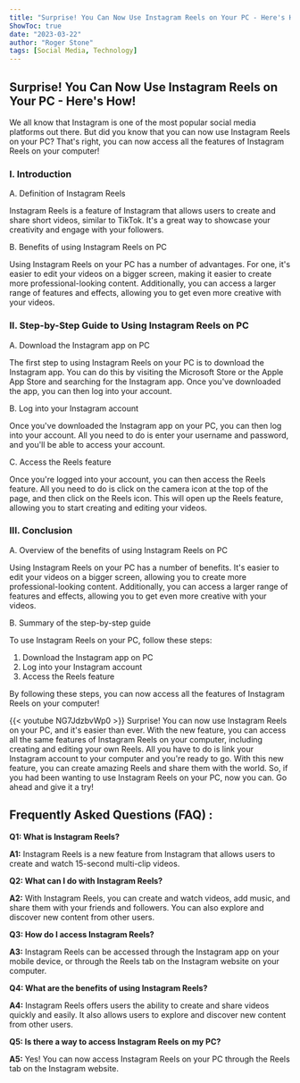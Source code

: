 ```yaml
---
title: "Surprise! You Can Now Use Instagram Reels on Your PC - Here's How!"
ShowToc: true 
date: "2023-03-22"
author: "Roger Stone" 
tags: [Social Media, Technology]
---
```

## Surprise! You Can Now Use Instagram Reels on Your PC - Here's How!

We all know that Instagram is one of the most popular social media platforms out there. But did you know that you can now use Instagram Reels on your PC? That's right, you can now access all the features of Instagram Reels on your computer!

### I. Introduction

A. Definition of Instagram Reels 

Instagram Reels is a feature of Instagram that allows users to create and share short videos, similar to TikTok. It's a great way to showcase your creativity and engage with your followers.

B. Benefits of using Instagram Reels on PC

Using Instagram Reels on your PC has a number of advantages. For one, it's easier to edit your videos on a bigger screen, making it easier to create more professional-looking content. Additionally, you can access a larger range of features and effects, allowing you to get even more creative with your videos.

### II. Step-by-Step Guide to Using Instagram Reels on PC

A. Download the Instagram app on PC

The first step to using Instagram Reels on your PC is to download the Instagram app. You can do this by visiting the Microsoft Store or the Apple App Store and searching for the Instagram app. Once you've downloaded the app, you can then log into your account.

B. Log into your Instagram account

Once you've downloaded the Instagram app on your PC, you can then log into your account. All you need to do is enter your username and password, and you'll be able to access your account.

C. Access the Reels feature

Once you're logged into your account, you can then access the Reels feature. All you need to do is click on the camera icon at the top of the page, and then click on the Reels icon. This will open up the Reels feature, allowing you to start creating and editing your videos.

### III. Conclusion

A. Overview of the benefits of using Instagram Reels on PC

Using Instagram Reels on your PC has a number of benefits. It's easier to edit your videos on a bigger screen, allowing you to create more professional-looking content. Additionally, you can access a larger range of features and effects, allowing you to get even more creative with your videos.

B. Summary of the step-by-step guide

To use Instagram Reels on your PC, follow these steps:

1. Download the Instagram app on PC
2. Log into your Instagram account
3. Access the Reels feature

By following these steps, you can now access all the features of Instagram Reels on your computer!

{{< youtube NG7JdzbvWp0 >}} 
Surprise! You can now use Instagram Reels on your PC, and it's easier than ever. With the new feature, you can access all the same features of Instagram Reels on your computer, including creating and editing your own Reels. All you have to do is link your Instagram account to your computer and you're ready to go. With this new feature, you can create amazing Reels and share them with the world. So, if you had been wanting to use Instagram Reels on your PC, now you can. Go ahead and give it a try!

## Frequently Asked Questions (FAQ) :
**Q1: What is Instagram Reels?** 

**A1:** Instagram Reels is a new feature from Instagram that allows users to create and watch 15-second multi-clip videos.

**Q2: What can I do with Instagram Reels?**

**A2:** With Instagram Reels, you can create and watch videos, add music, and share them with your friends and followers. You can also explore and discover new content from other users.

**Q3: How do I access Instagram Reels?**

**A3:** Instagram Reels can be accessed through the Instagram app on your mobile device, or through the Reels tab on the Instagram website on your computer.

**Q4: What are the benefits of using Instagram Reels?**

**A4:** Instagram Reels offers users the ability to create and share videos quickly and easily. It also allows users to explore and discover new content from other users.

**Q5: Is there a way to access Instagram Reels on my PC?**

**A5:** Yes! You can now access Instagram Reels on your PC through the Reels tab on the Instagram website.


